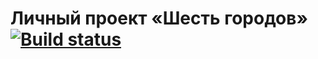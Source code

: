 # Личный проект «Шесть городов» [![Build status][travis-image]][travis-url]

[travis-image]: https://travis-ci.com/htmlacademy-react/1329715-six-cities-6.svg?branch=master
[travis-url]: https://travis-ci.com/htmlacademy-react/1329715-six-cities-6
